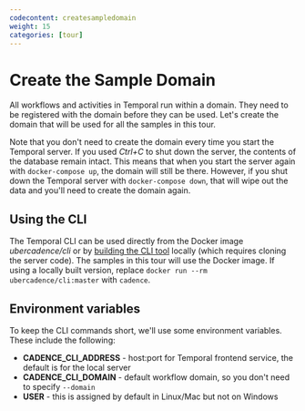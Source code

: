 ```yaml
---
codecontent: createsampledomain
weight: 15
categories: [tour]
---
```


# Create the Sample Domain

All workflows and activities in Temporal run within a domain. They need to be registered with the domain before 
they can be used. Let's create the domain that will be used for all the samples in this tour.

Note that you don't need to create the domain every time you start the Temporal server. If you used *Ctrl+C* to 
shut down the server, the contents of the database remain intact. This means that when you start the server 
again with `docker-compose up`, the domain will still be there. However, if you shut down the Temporal server 
with `docker-compose down`, that will wipe out the data and you'll need to create the domain again.

## Using the CLI

The Temporal CLI can be used directly from the Docker image *ubercadence/cli* or by 
[building the CLI tool](https://github.com/temporalio/temporal/tree/master/tools/cli#how) locally (which requires 
cloning the server code). The samples in this tour will use the Docker image. If using a locally built 
version, replace `docker run --rm ubercadence/cli:master` with `cadence`.

## Environment variables

To keep the CLI commands short, we'll use some environment variables. These include the following:

- **CADENCE_CLI_ADDRESS** - host:port for Temporal frontend service, the default is for the local server
- **CADENCE_CLI_DOMAIN** - default workflow domain, so you don't need to specify `--domain`
- **USER** - this is assigned by default in Linux/Mac but not on Windows
